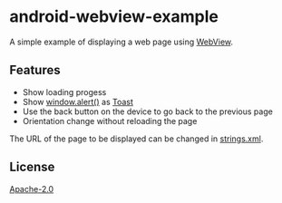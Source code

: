 # android-webview-example

A simple example of displaying a web page using [WebView](https://developer.android.com/reference/android/webkit/WebView).

## Features

- Show loading progess
- Show [window.alert()](https://developer.mozilla.org/en-US/docs/Web/API/Window/alert) as [Toast](https://developer.android.com/guide/topics/ui/notifiers/toasts)
- Use the back button on the device to go back to the previous page
- Orientation change without reloading the page

The URL of the page to be displayed can be changed in [strings.xml](app/src/main/res/values/strings.xml).

## License

[Apache-2.0](LICENSE)
